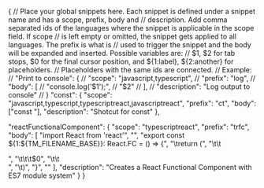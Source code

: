 {
  // Place your global snippets here. Each snippet is defined under a snippet name and has a scope, prefix, body and
  // description. Add comma separated ids of the languages where the snippet is applicable in the scope field. If scope
  // is left empty or omitted, the snippet gets applied to all languages. The prefix is what is
  // used to trigger the snippet and the body will be expanded and inserted. Possible variables are:
  // $1, $2 for tab stops, $0 for the final cursor position, and ${1:label}, ${2:another} for placeholders.
  // Placeholders with the same ids are connected.
  // Example:
  // "Print to console": {
  // 	"scope": "javascript,typescript",
  // 	"prefix": "log",
  // 	"body": [
  // 		"console.log('$1');",
  // 		"$2"
  // 	],
  // 	"description": "Log output to console"
  // }
  "const": {
    "scope": "javascript,typescript,typescriptreact,javascriptreact",
    "prefix": "ct",
    "body": ["const "],
    "description": "Shotcut for const"
  },

  "reactFunctionalComponent": {
    "scope": "typescriptreact",
    "prefix": "trfc",
    "body": [
      "import React from 'react'",
      "",
      "export const ${1:${TM_FILENAME_BASE}}: React.FC = () => {",
      "\treturn (",
      "\t\t<div>",
      "\t\t\t$0",
      "\t\t</div>",
      "\t)",
      "}",
      ""
    ],
    "description": "Creates a React Functional Component with ES7 module system"
  }
}
